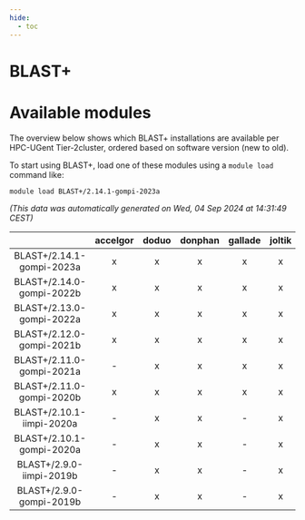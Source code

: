 ```yaml
---
hide:
  - toc
---
```


BLAST+
======

# Available modules


The overview below shows which BLAST+ installations are available per HPC-UGent Tier-2cluster, ordered based on software version (new to old).

To start using BLAST+, load one of these modules using a `module load` command like:

```shell
module load BLAST+/2.14.1-gompi-2023a
```

*(This data was automatically generated on Wed, 04 Sep 2024 at 14:31:49 CEST)*  

| |accelgor|doduo|donphan|gallade|joltik|shinx|skitty|
| :---: | :---: | :---: | :---: | :---: | :---: | :---: | :---: |
|BLAST+/2.14.1-gompi-2023a|x|x|x|x|x|x|x|
|BLAST+/2.14.0-gompi-2022b|x|x|x|x|x|-|x|
|BLAST+/2.13.0-gompi-2022a|x|x|x|x|x|-|x|
|BLAST+/2.12.0-gompi-2021b|x|x|x|x|x|-|x|
|BLAST+/2.11.0-gompi-2021a|-|x|x|x|x|-|x|
|BLAST+/2.11.0-gompi-2020b|x|x|x|x|x|-|x|
|BLAST+/2.10.1-iimpi-2020a|-|x|x|-|x|-|x|
|BLAST+/2.10.1-gompi-2020a|-|x|x|-|x|-|x|
|BLAST+/2.9.0-iimpi-2019b|-|x|x|-|x|-|x|
|BLAST+/2.9.0-gompi-2019b|-|x|x|-|x|-|x|
